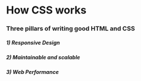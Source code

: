 # How CSS works

### Three pillars of writing good HTML and CSS
##### 1) Responsive Design

##### 2) Maintainable and scalable

##### 3) Web Performance
